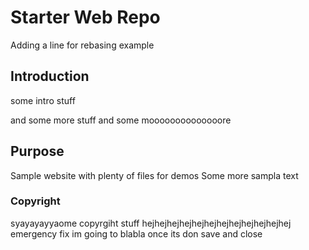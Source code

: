# Starter Web Repo

Adding a line for rebasing example

## Introduction

some intro stuff

and some more stuff
and some moooooooooooooore

## Purpose

Sample website with plenty of files for demos
Some more sampla text

### Copyright

syayayayyaome copyrgiht stuff
hejhejhejhejhejhejhejhejhejhejhejhej
emergency fix im going to blabla once its don save and close

